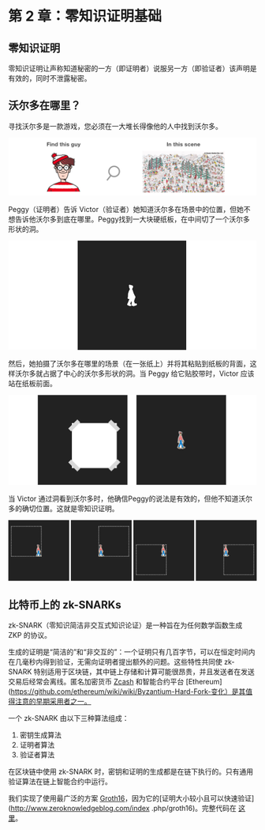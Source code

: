 # 第 2 章：零知识证明基础

## 零知识证明

零知识证明让声称知道秘密的一方（即证明者）说服另一方（即验证者）该声明是有效的，同时不泄露秘密。

## 沃尔多在哪里？

寻找沃尔多是一款游戏，您必须在一大堆长得像他的人中找到沃尔多。

<img src="https://github.com/sCrypt-Inc/image-hosting/blob/master/learn-scrypt-courses/course-02/06.png?raw=true" width="600">

Peggy（证明者）告诉 Victor（验证者）她知道沃尔多在场景中的位置，但她不想告诉他沃尔多到底在哪里。Peggy找到一大块硬纸板，在中间切了一个沃尔多形状的洞。

<img src="https://github.com/sCrypt-Inc/image-hosting/blob/master/learn-scrypt-courses/course-02/07.png?raw=true" width="600">

然后，她拍摄了沃尔多在哪里的场景（在一张纸上）并将其粘贴到纸板的背面，这样沃尔多就占据了中心的沃尔多形状的洞。当 Peggy 给它贴胶带时，Victor 应该站在纸板前面。

<img src="https://github.com/sCrypt-Inc/image-hosting/blob/master/learn-scrypt-courses/course-02/08.png?raw=true" width="600">

当 Victor 通过洞看到沃尔多时，他确信Peggy的说法是有效的，但他不知道沃尔多的确切位置。这就是零知识证明。

<img src="https://github.com/sCrypt-Inc/image-hosting/blob/master/learn-scrypt-courses/course-02/09.png?raw=true" width="600">


## 比特币上的 zk-SNARKs

zk-SNARK（零知识简洁非交互式知识论证）是一种旨在为任何数学函数生成 ZKP 的协议。

生成的证明是“简洁的”和“非交互的”：一个证明只有几百字节，可以在恒定时间内在几毫秒内得到验证，无需向证明者提出额外的问题。这些特性共同使 zk-SNARK 特别适用于区块链，其中链上存储和计算可能很昂贵，并且发送者在发送交易后经常会离线。匿名加密货币 [Zcash](https://z.cash/technology/zksnarks.html) 和智能合约平台 [Ethereum](https://github.com/ethereum/wiki/wiki/Byzantium-Hard-Fork-变化）是其值得注意的早期采用者之一。

一个 zk-SNARK 由以下三种算法组成：

1. 密钥生成算法
2. 证明者算法
3. 验证者算法

在区块链中使用 zk-SNARK 时，密钥和证明的生成都是在链下执行的。只有通用验证算法在链上智能合约中运行。

我们实现了使用最广泛的方案 [Groth16](https://eprint.iacr.org/2016/260.pdf)，因为它的[证明大小较小且可以快速验证](http://www.zeroknowledgeblog.com/index .php/groth16)。完整代码在 [这里](https://github.com/sCrypt-Inc/boilerplate/blob/master/contracts/zksnark.scrypt)。